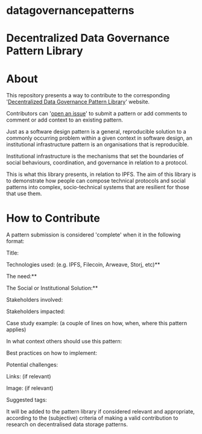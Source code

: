 # datagovernancepatterns
# Decentralized Data Governance Pattern Library

# About
This repository presents a way to contribute to the corresponding '[Decentralized Data Governance Pattern Library](https://beta.portrait.gg/0x1018c3A71997D2171E915ea89f704d9a192823EF)' website.

Contributors can '[open an issue](https://github.com/kelsien/datagovernancepatterns/issues)' to submit a pattern or add comments to comment or add context to an existing pattern.

Just as a software design pattern is a general, reproducible solution to a commonly occurring problem within a given context in software design, an institutional infrastructure pattern is an organisations that is reproducible.

Institutional infrastructure is the mechanisms that set the boundaries of social behaviours, coordination, and governance in relation to a protocol. 

This is what this library presents, in relation to IPFS. The aim of this library is to demonstrate how people can compose technical protocols and social patterns into complex, socio-technical systems that are resilient for those that use them. 

# How to Contribute
A pattern submission is considered 'complete' when it in the following format:

Title:

Technologies used: (e.g. IPFS, Filecoin, Arweave, Storj, etc)**

The need:**

The Social or Institutional Solution:**

Stakeholders involved:

Stakeholders impacted: 

Case study example: (a couple of lines on how, when, where this pattern applies)

In what context others should use this pattern:

Best practices on how to implement:

Potential challenges:

Links: (if relevant)

Image: (if relevant)

Suggested tags:

It will be added to the pattern library if considered relevant and appropriate, according to the (subjective) criteria of making a valid contribution to research on decentralised data storage patterns.

